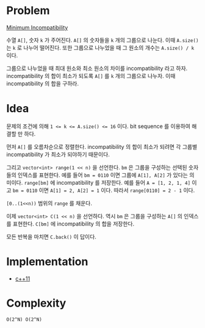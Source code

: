 # Problem

[Minimum Incompatibility](https://leetcode.com/problems/minimum-incompatibility/)

수열 `A[]`, 숫자 `k` 가 주어진다. `A[]` 의 숫자들을 `k` 개의 그룹으로
나눈다. 이때 `A.size()` 는 `k` 로 나누어 떨어진다. 또한 그룹으로
나누었을 때 그 원소의 개수는 `A.size() / k` 이다.

그룹으로 나누었을 때 최대 원소와 최소 원소의 차이를 incompatibility
라고 하자. incompatibility 의 합이 최소가 되도록 `A[]` 를 `k` 개의
그룹으로 나누자.  이때 incompatibility 의 합을 구하라.

# Idea

문제의 조건에 의해 `1 <= k <= A.size() <= 16` 이다.  bit sequence 를
이용하여 해결할 만 하다.

먼저 `A[]` 를 오름차순으로 정렬한다. incompatibility 의 합이 최소가
되려면 각 그룹별 incompatibility 가 최소가 되야하기 때문이다.

그리고 `vector<int> range(1 << n)` 을 선언한다. `bm` 은 그룹을
구성하는 선택된 숫자들의 인덱스를 표현한다. 예를 들어 `bm = 0110` 이면
그룹에 `A[1], A[2]` 가 있다는 의미이다.  `range[bm]` 에
incompatibility 를 저장한다. 예를 들어 `A = [1, 2, 1, 4]` 이고 `bm =
0110` 이면 `A[1] = 2, A[2] = 1` 이다. 따라서 `range[0110] = 2 - 1`
이다.

`[0..(1<<n))` 범위의 `range` 를 채운다.

이제 `vector<int> C(1 << n)` 을 선언하다. 역시 `bm` 은 그룹을 구성하는
`A[]` 의 인덱스를 표현한다. `C[bm]` 에 incompatibility 의 합을
저장한다.

모든 반복을 마치면 `C.back()` 이 답이다.


# Implementation

* [c++11](a.cpp)

# Complexity

```
O(2^N) O(2^N)
```
